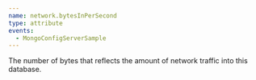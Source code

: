 ```yaml
---
name: network.bytesInPerSecond
type: attribute
events:
  - MongoConfigServerSample
---
```


The number of bytes that reflects the amount of network traffic into this database.